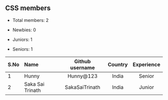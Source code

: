 ## CSS members

-   Total members: 2

-   Newbies: 0
-   Juniors: 1
-   Seniors: 1

| S.No | Name             | Github username | Country | Experience |
| :--- | :--------------- | :-------------: | :-----: | :--------: |
| 1    | Hunny            |    Hunny@123    |  India  |   Senior   |
| 2    | Saka Sai Trinath | SakaSaiTrinath  |  India  |   Junior   |
